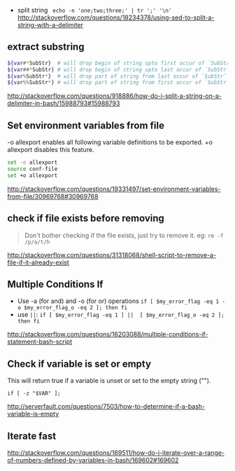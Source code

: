- split string ` echo -n 'one;two;three;' | tr ';' '\n'` http://stackoverflow.com/questions/18234378/using-sed-to-split-a-string-with-a-delimiter

## extract substring

```bash
${var#*SubStr}  # will drop begin of string upto first occur of `SubStr`
${var##*SubStr} # will drop begin of string upto last occur of `SubStr`
${var%SubStr*}  # will drop part of string from last occur of `SubStr` to the end
${var%%SubStr*} # will drop part of string from first occur of `SubStr` to the end
```

http://stackoverflow.com/questions/918886/how-do-i-split-a-string-on-a-delimiter-in-bash/15988793#15988793

## Set environment variables from file

-o allexport enables all following variable definitions to be exported. +o allexport disables this feature.

```bash
set -o allexport
source conf-file
set +o allexport
```

http://stackoverflow.com/questions/19331497/set-environment-variables-from-file/30969768#30969768

## check if file exists before removing

> Don't bother checking if the file exists, just try to remove it. eg: `rm -f /p/a/t/h`

http://stackoverflow.com/questions/31318068/shell-script-to-remove-a-file-if-it-already-exist

## Multiple Conditions If

- Use -a (for and) and -o (for or) operations `if [ $my_error_flag -eq 1 -o $my_error_flag_o -eq 2 ]; then fi`
- use `||`: `if [ $my_error_flag -eq 1 ] ||  [ $my_error_flag_o -eq 2 ]; then fi`

http://stackoverflow.com/questions/16203088/multiple-conditions-if-statement-bash-script

## Check if variable is set or empty

This will return true if a variable is unset or set to the empty string ("").

`if [ -z "$VAR" ];`

http://serverfault.com/questions/7503/how-to-determine-if-a-bash-variable-is-empty

## Iterate fast

http://stackoverflow.com/questions/169511/how-do-i-iterate-over-a-range-of-numbers-defined-by-variables-in-bash/169602#169602
